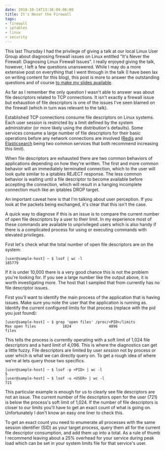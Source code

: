 ```yaml
---
date: 2018-10-14T13:36:09-06:00
title: It's Never the Firewall
tags:
- firewall
- iptables
- linux
- security
---
```


This last Thursday I had the privilege of giving a talk at our local Linux User
Group about diagnosing firewall issues on Linux entitled "It's Never the
Firewall: Diagnosing Linux Firewall Issues". I really enjoyed giving the talk,
however, I left a few questions unanswered. While I may do a more extensive
post on everything that I went through in the talk (I have been lax on writing
content for this blog), this post is more to answer the outstanding questions
and of course [to make my slides available][1].

As far as I remember the only question I wasn't able to answer was about file
descriptors related to TCP connections. It isn't exactly a firewall issue but
exhaustion of file descriptors is one of the issues I've seen blamed on the
firewall (which in turn was relevant to the talk).

Established TCP connections consume file descriptors on Linux systems. Each
user session is restricted by a limit defined by the system administrator (or
more likely using the distribution's defaults). Some services consume a large
number of file descriptors for their basic operations before any network
connections are involved ([Redis][2] and [Elasticsearch][3] being two common
services that both recommend increasing this limit).

When file descriptors are exhausted there are two common behaviors of
applications depending on how they're written. The first and more common
behavior will an immediately terminated connection, which to the user will look
quite similar to a iptables REJECT response. The less common behavior is
waiting until a file descriptor to become available before accepting the
connection, which will result in a hanging incomplete connection much like an
iptables DROP target.

An important caveat here is that I'm talking about user perception. If you look
at the packets being exchanged, it's clear that this isn't the case.

A quick way to diagnose if this is an issue is to compare the current number of
open file descriptors by a user to their limit. In my experience most of these
commands are available to unprivileged users which is also handy if there is a
complicated process for using or executing commands with elevated privileges.

First let's check what the total number of open file descriptors are on the
system:

```
[user@sample-host] ~ $ lsof | wc -l
185779
```

If it is under 10,000 there is a very good chance this is not the problem
you're looking for. If you see a large number like the output above, it is
worth investigating more. The host that I sampled that from currently has no
file descriptor issues.

First you'll want to identify the main process of the application that is
having issues. Make sure you note the user that the application is running as.
Identify the current configured limits for that process (replace <PID> with the
pid you just found):

```
[user@sample-host] ~ $ grep 'open files' /proc/<PID>/limits
Max open files            1024                 4096                 files
```

This tells the process is currently operating with a soft limit of 1,024 file
descriptors and a hard limit of 4,096. This is where the diagnostics can get a
little fuzzy. File descriptors are limited by user *session* not by process or
user which is what we can directly query on. To get a rough idea of where we're
at lets query those two specifics.

```
[user@sample-host] ~ $ lsof -p <PID> | wc -l
5
[user@sample-host] ~ $ lsof -u <USER> | wc -l
721
```

This particular example is enough for us to clearly see file descriptors are
not an issue. The current number of file descriptors open for the user (721) is
below the process's soft limit of 1,024. If the number of file descriptors is
closer to our limits you'll have to get an exact count of what is going on.
Unfortunately I don't know an easy one liner to check this.

To get an exact count you need to enumerate all processes with the same session
identifier (SID) as your target process, query them all for the current file
descriptor consumption, and add them up into a total. As a rule of thumb I
recommend leaving about a 25% overhead for your service during peak load which
can be set in your system limits file for that service's user.

[1]: /files/it_is_never_the_firewall.pdf
[2]: https://redis.io/topics/clients
[3]: https://www.elastic.co/guide/en/elasticsearch/reference/current/file-descriptors.html
